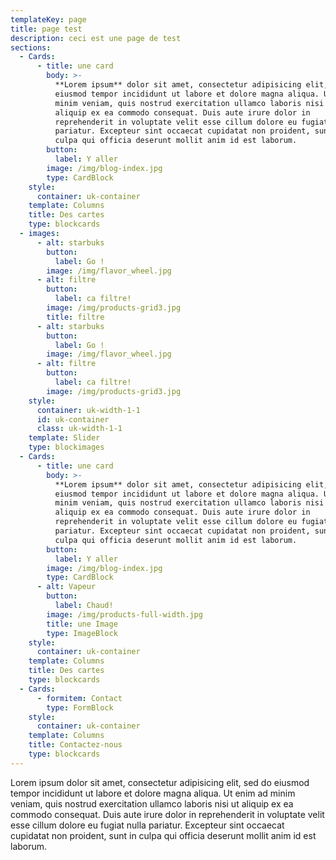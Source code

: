 ```yaml
---
templateKey: page
title: page test
description: ceci est une page de test
sections:
  - Cards:
      - title: une card
        body: >-
          **Lorem ipsum** dolor sit amet, consectetur adipisicing elit, sed do
          eiusmod tempor incididunt ut labore et dolore magna aliqua. Ut enim ad
          minim veniam, quis nostrud exercitation ullamco laboris nisi ut
          aliquip ex ea commodo consequat. Duis aute irure dolor in
          reprehenderit in voluptate velit esse cillum dolore eu fugiat nulla
          pariatur. Excepteur sint occaecat cupidatat non proident, sunt in
          culpa qui officia deserunt mollit anim id est laborum.
        button:
          label: Y aller
        image: /img/blog-index.jpg
        type: CardBlock
    style:
      container: uk-container
    template: Columns
    title: Des cartes
    type: blockcards
  - images:
      - alt: starbuks
        button:
          label: Go !
        image: /img/flavor_wheel.jpg
      - alt: filtre
        button:
          label: ca filtre!
        image: /img/products-grid3.jpg
        title: filtre
      - alt: starbuks
        button:
          label: Go !
        image: /img/flavor_wheel.jpg
      - alt: filtre
        button:
          label: ca filtre!
        image: /img/products-grid3.jpg
    style:
      container: uk-width-1-1
      id: uk-container
      class: uk-width-1-1
    template: Slider
    type: blockimages
  - Cards:
      - title: une card
        body: >-
          **Lorem ipsum** dolor sit amet, consectetur adipisicing elit, sed do
          eiusmod tempor incididunt ut labore et dolore magna aliqua. Ut enim ad
          minim veniam, quis nostrud exercitation ullamco laboris nisi ut
          aliquip ex ea commodo consequat. Duis aute irure dolor in
          reprehenderit in voluptate velit esse cillum dolore eu fugiat nulla
          pariatur. Excepteur sint occaecat cupidatat non proident, sunt in
          culpa qui officia deserunt mollit anim id est laborum.
        button:
          label: Y aller
        image: /img/blog-index.jpg
        type: CardBlock
      - alt: Vapeur
        button:
          label: Chaud!
        image: /img/products-full-width.jpg
        title: une Image
        type: ImageBlock
    style:
      container: uk-container
    template: Columns
    title: Des cartes
    type: blockcards
  - Cards:
      - formitem: Contact
        type: FormBlock
    style:
      container: uk-container
    template: Columns
    title: Contactez-nous
    type: blockcards
---
```

Lorem ipsum dolor sit amet, consectetur adipisicing elit, sed do eiusmod tempor incididunt ut labore et dolore magna aliqua. Ut enim ad minim veniam, quis nostrud exercitation ullamco laboris nisi ut aliquip ex ea commodo consequat. Duis aute irure dolor in reprehenderit in voluptate velit esse cillum dolore eu fugiat nulla pariatur. Excepteur sint occaecat cupidatat non proident, sunt in culpa qui officia deserunt mollit anim id est laborum.

